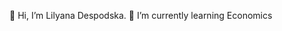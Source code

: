  👋 Hi, I’m Lilyana Despodska.
 🌱 I’m currently learning Economics

<!---
qu68paka/qu68paka is a ✨ special ✨ repository because its `README.md` (this file) appears on your GitHub profile.
You can click the Preview link to take a look at your changes.
--->
